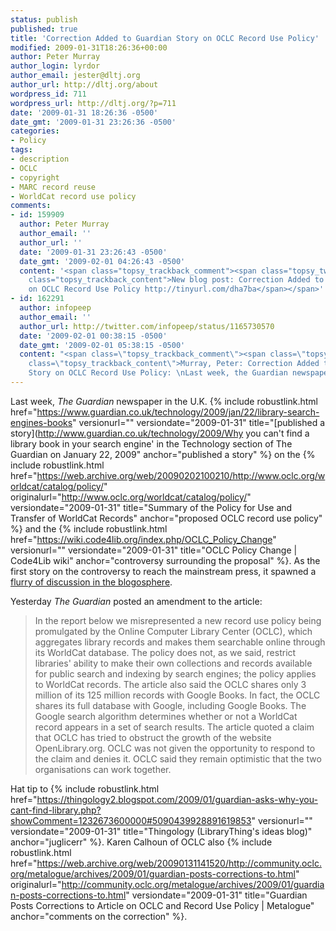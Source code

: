 ```yaml
---
status: publish
published: true
title: 'Correction Added to Guardian Story on OCLC Record Use Policy'
modified: 2009-01-31T18:26:36+00:00
author: Peter Murray
author_login: lyrdor
author_email: jester@dltj.org
author_url: http://dltj.org/about
wordpress_id: 711
wordpress_url: http://dltj.org/?p=711
date: '2009-01-31 18:26:36 -0500'
date_gmt: '2009-01-31 23:26:36 -0500'
categories:
- Policy
tags:
- description
- OCLC
- copyright
- MARC record reuse
- WorldCat record use policy
comments:
- id: 159909
  author: Peter Murray
  author_email: ''
  author_url: ''
  date: '2009-01-31 23:26:43 -0500'
  date_gmt: '2009-02-01 04:26:43 -0500'
  content: '<span class="topsy_trackback_comment"><span class="topsy_twitter_username"><span
    class="topsy_trackback_content">New blog post: Correction Added to Guardian Story
    on OCLC Record Use Policy http://tinyurl.com/dha7ba</span></span>'
- id: 162291
  author: infopeep
  author_email: ''
  author_url: http://twitter.com/infopeep/status/1165730570
  date: '2009-02-01 00:38:15 -0500'
  date_gmt: '2009-02-01 05:38:15 -0500'
  content: "<span class=\"topsy_trackback_comment\"><span class=\"topsy_twitter_username\"><span
    class=\"topsy_trackback_content\">Murray, Peter: Correction Added to Guardian
    Story on OCLC Record Use Policy: \nLast week, the Guardian newspaper .. http://snipurl.com/b2wew</span></span>"
---
```

Last week, _The Guardian_ newspaper in the U.K. {% include robustlink.html href="https://www.guardian.co.uk/technology/2009/jan/22/library-search-engines-books" versionurl="" versiondate="2009-01-31" title="[published a story](http://www.guardian.co.uk/technology/2009/Why you can't find a library book in your search engine' in the Technology section of The Guardian on January 22, 2009" anchor="published a story" %} on the {% include robustlink.html href="https://web.archive.org/web/20090202100210/http://www.oclc.org/worldcat/catalog/policy/" originalurl="http://www.oclc.org/worldcat/catalog/policy/" versiondate="2009-01-31" title="Summary of the Policy for Use and Transfer of WorldCat Records" anchor="proposed OCLC record use policy" %} and the {% include robustlink.html href="https://wiki.code4lib.org/index.php/OCLC_Policy_Change" versionurl="" versiondate="2009-01-31" title="OCLC Policy Change | Code4Lib wiki" anchor="controversy surrounding the proposal" %}. As the first story on the controversy to reach the mainstream press, it spawned a [flurry of discussion in the blogosphere](http://blogsearch.google.com/blogsearch?hl=en&ie=UTF-8&q=http%3A%2F%2Fwww.guardian.co.uk%2Ftechnology%2F2009%2Fjan%2F22%2Flibrary-search-engines-books&btnG=Search+Blogs "Google blog search for the Guardian article").

Yesterday _The Guardian_ posted an amendment to the article:

> In the report below we misrepresented a new record use policy being promulgated by the Online Computer Library Center (OCLC), which aggregates library records and makes them searchable online through its WorldCat database. The policy does not, as we said, restrict libraries' ability to make their own collections and records available for public search and indexing by search engines; the policy applies to WorldCat records. The article also said the OCLC shares only 3 million of its 125 million records with Google Books. In fact, the OCLC shares its full database with Google, including Google Books. The Google search algorithm determines whether or not a WorldCat record appears in a set of search results. The article quoted a claim that OCLC has tried to obstruct the growth of the website OpenLibrary.org. OCLC was not given the opportunity to respond to the claim and denies it. OCLC said they remain optimistic that the two organisations can work together.

Hat tip to {% include robustlink.html href="https://thingology2.blogspot.com/2009/01/guardian-asks-why-you-cant-find-library.php?showComment=1232673600000#5090439928891619853" versionurl="" versiondate="2009-01-31" title="Thingology (LibraryThing's ideas blog)" anchor="juglicerr" %}. Karen Calhoun of OCLC also {% include robustlink.html href="https://web.archive.org/web/20090131141520/http://community.oclc.org/metalogue/archives/2009/01/guardian-posts-corrections-to.html" originalurl="http://community.oclc.org/metalogue/archives/2009/01/guardian-posts-corrections-to.html" versiondate="2009-01-31" title="Guardian Posts Corrections to Article on OCLC and Record Use Policy | Metalogue" anchor="comments on the correction" %}.
